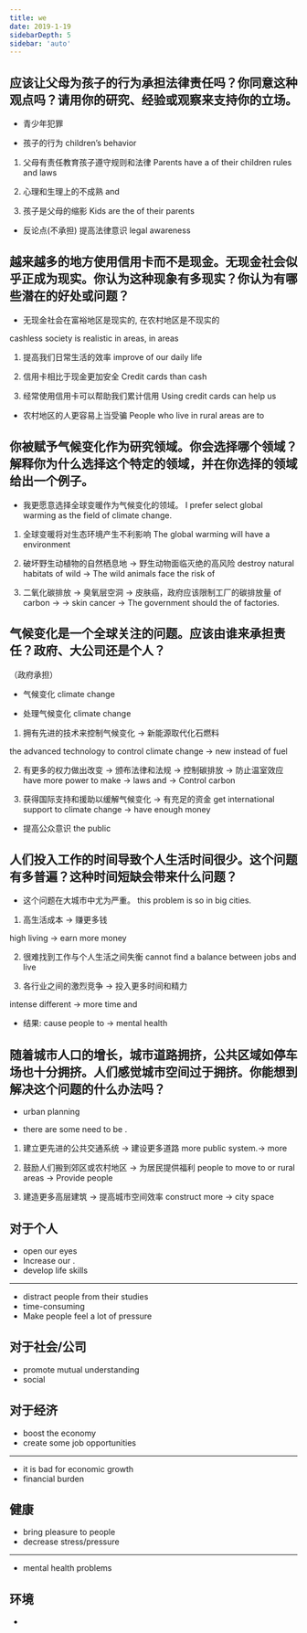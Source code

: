 ```yaml
---
title: we
date: 2019-1-19
sidebarDepth: 5
sidebar: 'auto'
---
```


## 应该让父母为孩子的行为承担法律责任吗？你同意这种观点吗？请用你的研究、经验或观察来支持你的立场。

<hide txt='有责任，心里不成熟，缩影；不承担能提高熊孩子的法律意识'></hide>

- 青少年犯罪
  <hide txt='juvenile'></hide> <hide txt='delinquency'></hide>

- 孩子的行为
  children’s behavior

1. 父母有责任教育孩子遵守规则和法律
   Parents have a <hide txt='duty'></hide> of <hide txt='educating'></hide> their children <hide txt='to'></hide> <hide txt='abide'></hide> <hide txt='by'></hide> rules and laws

2. 心理和生理上的不成熟
   <hide txt='mentally'></hide> and <hide txt='physically'></hide> <hide txt='immature'></hide>

3. 孩子是父母的缩影
   Kids are the <hide txt='mirror'></hide> <hide txt='image'></hide> of their parents

- 反论点(不承担) 提高法律意识
  <hide txt='Raise'></hide> legal awareness

## 越来越多的地方使用信用卡而不是现金。无现金社会似乎正成为现实。你认为这种现象有多现实？你认为有哪些潜在的好处或问题？

<hide txt='效率，安全，累计信用；农村老头容易被骗'></hide>

- 无现金社会在富裕地区是现实的, 在农村地区是不现实的

cashless society is realistic in <hide txt='well-off'></hide> areas, <hide txt='unrealistic'></hide> in <hide txt='rural'></hide> areas

1. 提高我们日常生活的效率
   improve <hide txt='the'></hide> <hide txt='efficiency'></hide> of our daily life

2. 信用卡相比于现金更加安全
   Credit cards <hide txt='are'></hide> <hide txt='safer'></hide> than cash

3. 经常使用信用卡可以帮助我们累计信用
   Using credit cards <hide txt='frequently'></hide> can help us <hide txt='build'></hide> <hide txt='credit'></hide>

- 农村地区的人更容易上当受骗
  People who live in rural areas are <hide txt='more'></hide> <hide txt='vulnerable'></hide> to <hide txt='fraud'></hide>

## 你被赋予气候变化作为研究领域。你会选择哪个领域？解释你为什么选择这个特定的领域，并在你选择的领域给出一个例子。

<hide txt='生态环境，野生动物，臭氧层空洞'></hide>

- 我更愿意选择全球变暖作为气候变化的领域。
  I prefer <hide txt='to'></hide> select global warming as the field of climate change.

1. 全球变暖将对生态环境产生不利影响
   The global warming will have a <hide txt='negative impact on'></hide> <hide txt='ecological'></hide> environment

2. 破坏野生动植物的自然栖息地 -> 野生动物面临灭绝的高风险
   destroy <hide txt='the'></hide> natural habitats of wild <hide txt='animals'></hide> -> The wild animals face the risk of <hide txt='extinction'></hide>

3. 二氧化碳排放 -> 臭氧层空洞 -> 皮肤癌，政府应该限制工厂的碳排放量
   <hide txt='emissions'></hide> of carbon <hide txt='dioxide'></hide> -> <hide txt='Ozone hole'></hide> -> skin cancer -> The government should <hide txt='limit'></hide> the <hide txt='carbon'></hide> <hide txt='emissions'></hide> of factories.

## 气候变化是一个全球关注的问题。应该由谁来承担责任？政府、大公司还是个人？

（政府承担）

<hide txt='先进技术，权利，国际支持；公共意识'></hide>

- 气候变化
  climate change

- 处理气候变化
  <hide txt='cope with'></hide> climate change

1. 拥有先进的技术来控制气候变化 → 新能源取代化石燃料

<hide txt='have access to'></hide> the advanced technology to control climate change → new <hide txt='resources'></hide> instead of <hide txt='fossil'></hide> fuel

2. 有更多的权力做出改变 → 颁布法律和法规 → 控制碳排放 → 防止温室效应
   have more power to make <hide txt='changes'></hide> → <hide txt='enact'></hide> laws and <hide txt='regulations'></hide> → Control carbon <hide txt='emissions'></hide>

3. 获得国际支持和援助以缓解气候变化 → 有充足的资金
   get international support to <hide txt='mitigate'></hide> climate change -> have enough money

- 提高公众意识
  <hide txt='raise'></hide> the public <hide txt='awareness'></hide>

## 人们投入工作的时间导致个人生活时间很少。这个问题有多普遍？这种时间短缺会带来什么问题？

<hide txt='生活成本，失衡，竞争激烈；压力增大'></hide>

- 这个问题在大城市中尤为严重。
  this problem is so <hide txt='severe'></hide> in big cities.

1.  高生活成本 → 赚更多钱

high living <hide txt='expanse'></hide> → earn more money

2. 很难找到工作与个人生活之间失衡
   cannot find a balance between jobs and <hide txt='personal'></hide> live

3. 各行业之间的激烈竞争 → 投入更多时间和精力

intense <hide txt='competition'></hide> <hide txt='among'></hide> different <hide txt='industries'></hide> → <hide txt='Pay'></hide> more time and <hide txt='energy'></hide>

- 结果: cause people to <hide txt='suffer'></hide> <hide txt='from'></hide> <hide txt='stress'></hide> -> mental health

## 随着城市人口的增长，城市道路拥挤，公共区域如停车场也十分拥挤。人们感觉城市空间过于拥挤。你能想到解决这个问题的什么办法吗？

<hide txt='修路，鼓励搬走，建高楼'></hide>

- urban planning

- there are some <hide txt='measures'></hide> need to be <hide txt='taken'></hide>.

1.  建立更先进的公共交通系统 → 建设更多道路
    <hide txt='establish'></hide> more <hide txt='advanced'></hide> public <hide txt='transportation'></hide> system.→ <hide txt='build'></hide> more <hide txt='roads'></hide>

2.  鼓励人们搬到郊区或农村地区 → 为居民提供福利
    <hide txt='encourage'></hide> people to move to <hide txt='suburbs'></hide> or rural areas → Provide <hide txt='benefits'></hide> <hide txt='for'></hide> people
3.  建造更多高层建筑 → 提高城市空间效率
    construct more <hide txt='high-rise'></hide> <hide txt='buildings'></hide> → <hide txt='Enhance'></hide> city space <hide txt='efficiency'></hide>

## 对于个人

- open our eyes
- Increase our <hide txt='competitiveness'></hide>.
- develop life skills

---

- distract people from their studies
- time-consuming
- Make people feel a lot of pressure

## 对于社会/公司

- promote mutual understanding
- social <hide txt='harmony'></hide>

## 对于经济

- boost the economy
- create some job opportunities

---

- it is bad for economic growth
- financial burden

## 健康

- bring pleasure to people
- decrease stress/pressure

---

- mental health problems

## 环境

- <hide txt='environmental'></hide> <hide txt='conservation'></hide>
